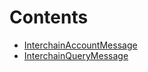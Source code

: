 

# Contents
- [InterchainAccountMessage](InterchainAccountMessage.sol/library.InterchainAccountMessage.md)
- [InterchainQueryMessage](InterchainQueryMessage.sol/library.InterchainQueryMessage.md)
